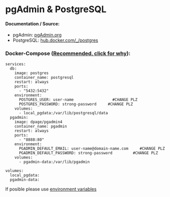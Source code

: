 # pgAdmin & PostgreSQL

#### Documentation / Source:

*   pgAdmin: [pgAdmin.org](https://www.pgadmin.org/docs/pgadmin4/latest/container_deployment.html)
*   PostgreSQL: [hub.docker.com/\_/postgres](https://github.com/docker-library/docs/tree/master/postgres)

### Docker-Compose ([Recommended, click for why](https://docs.docker.com/compose/intro/features-uses/)):

```
services:
  db:
    image: postgres
    container_name: postgresql
    restart: always
    ports:
      - "5432:5432"
    environment:
      POSTGRES_USER: user-name                 #CHANGE PLZ
      POSTGRES_PASSWORD: strong-password     #CHANGE PLZ
    volumes:
      - local_pgdata:/var/lib/postgresql/data
  pgadmin:
    image: dpage/pgadmin4
    container_name: pgadmin
    restart: always
    ports:
      - "8888:80"
    environment:
      PGADMIN_DEFAULT_EMAIL: user-name@domain-name.com     #CHANGE PLZ
      PGADMIN_DEFAULT_PASSWORD: strong-password         #CHANGE PLZ
    volumes:
      - pgadmin-data:/var/lib/pgadmin

volumes:
  local_pgdata:
  pgadmin-data:
```

If posible please use [environment variables](https://docs.docker.com/compose/environment-variables/set-environment-variables/)